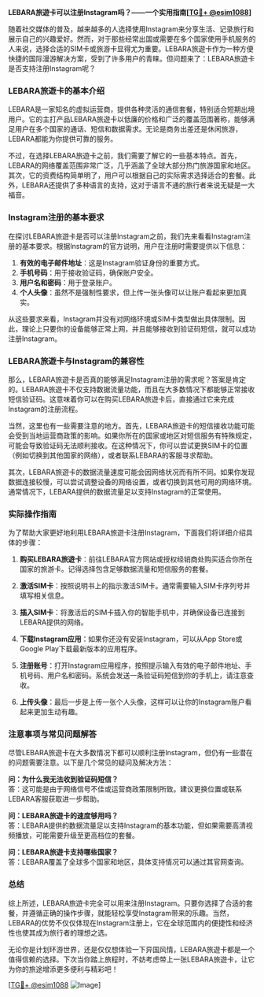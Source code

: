 **LEBARA旅遊卡可以注册Instagram吗？——一个实用指南[[TG💪+ @esim1088](https://t.me/s/esim1088)]**

随着社交媒体的普及，越来越多的人选择使用Instagram来分享生活、记录旅行和展示自己的兴趣爱好。然而，对于那些经常出国或需要在多个国家使用手机服务的人来说，选择合适的SIM卡或旅游卡显得尤为重要。LEBARA旅遊卡作为一种方便快捷的国际漫游解决方案，受到了许多用户的青睐。但问题来了：LEBARA旅遊卡是否支持注册Instagram呢？

### LEBARA旅遊卡的基本介绍

LEBARA是一家知名的虚拟运营商，提供各种灵活的通信套餐，特别适合短期出境用户。它的主打产品LEBARA旅遊卡以低廉的价格和广泛的覆盖范围著称，能够满足用户在多个国家的通话、短信和数据需求。无论是商务出差还是休闲旅游，LEBARA都能为你提供可靠的服务。

不过，在选择LEBARA旅遊卡之前，我们需要了解它的一些基本特点。首先，LEBARA的网络覆盖范围非常广泛，几乎涵盖了全球大部分热门旅游国家和地区。其次，它的资费结构简单明了，用户可以根据自己的实际需求选择适合的套餐。此外，LEBARA还提供了多种语言的支持，这对于语言不通的旅行者来说无疑是一大福音。

### Instagram注册的基本要求

在探讨LEBARA旅遊卡是否可以注册Instagram之前，我们先来看看Instagram注册的基本要求。根据Instagram的官方说明，用户在注册时需要提供以下信息：

1. **有效的电子邮件地址**：这是Instagram验证身份的重要方式。
2. **手机号码**：用于接收验证码，确保账户安全。
3. **用户名和密码**：用于登录账户。
4. **个人头像**：虽然不是强制性要求，但上传一张头像可以让账户看起来更加真实。

从这些要求来看，Instagram并没有对网络环境或SIM卡类型做出具体限制。因此，理论上只要你的设备能够正常上网，并且能够接收到验证码短信，就可以成功注册Instagram。

### LEBARA旅遊卡与Instagram的兼容性

那么，LEBARA旅遊卡是否真的能够满足Instagram注册的需求呢？答案是肯定的。LEBARA旅遊卡不仅支持数据流量功能，而且在大多数情况下都能够正常接收短信验证码。这意味着你可以在购买LEBARA旅遊卡后，直接通过它来完成Instagram的注册流程。

当然，这里也有一些需要注意的地方。首先，LEBARA旅遊卡的短信接收功能可能会受到当地运营商政策的影响。如果你所在的国家或地区对短信服务有特殊规定，可能会导致验证码无法顺利接收。在这种情况下，你可以尝试更换SIM卡的位置（例如切换到其他国家的网络），或者联系LEBARA的客服寻求帮助。

其次，LEBARA旅遊卡的数据流量速度可能会因网络状况而有所不同。如果你发现数据连接较慢，可以尝试调整设备的网络设置，或者切换到其他可用的网络环境。通常情况下，LEBARA提供的数据流量足以支持Instagram的正常使用。

### 实际操作指南

为了帮助大家更好地利用LEBARA旅遊卡注册Instagram，下面我们将详细介绍具体的步骤：

1. **购买LEBARA旅遊卡**：前往LEBARA官方网站或授权经销商处购买适合你所在国家的旅游卡。记得选择包含足够数据流量和短信服务的套餐。

2. **激活SIM卡**：按照说明书上的指示激活SIM卡。通常需要输入SIM卡序列号并填写相关信息。

3. **插入SIM卡**：将激活后的SIM卡插入你的智能手机中，并确保设备已连接到LEBARA提供的网络。

4. **下载Instagram应用**：如果你还没有安装Instagram，可以从App Store或Google Play下载最新版本的应用程序。

5. **注册账号**：打开Instagram应用程序，按照提示输入有效的电子邮件地址、手机号码、用户名和密码。系统会发送一条验证码短信到你的手机上，请注意查收。

6. **上传头像**：最后一步是上传一张个人头像，这样可以让你的Instagram账户看起来更加生动有趣。

### 注意事项与常见问题解答

尽管LEBARA旅遊卡在大多数情况下都可以顺利注册Instagram，但仍有一些潜在的问题需要注意。以下是几个常见的疑问及解决方法：

**问：为什么我无法收到验证码短信？**  
答：这可能是由于网络信号不佳或运营商政策限制所致。建议更换位置或联系LEBARA客服获取进一步帮助。

**问：LEBARA旅遊卡的速度够用吗？**  
答：LEBARA提供的数据流量足以支持Instagram的基本功能，但如果需要高清视频播放，可能需要升级至更高档位的套餐。

**问：LEBARA旅遊卡支持哪些国家？**  
答：LEBARA覆盖了全球多个国家和地区，具体支持情况可以通过其官网查询。

### 总结

综上所述，LEBARA旅遊卡完全可以用来注册Instagram。只要你选择了合适的套餐，并遵循正确的操作步骤，就能轻松享受Instagram带来的乐趣。当然，LEBARA的优势不仅仅体现在Instagram注册上，它在全球范围内的便捷性和经济性也使其成为旅行者的理想之选。

无论你是计划环游世界，还是仅仅想体验一下异国风情，LEBARA旅遊卡都是一个值得信赖的选择。下次当你踏上旅程时，不妨考虑带上一张LEBARA旅遊卡，让它为你的旅途增添更多便利与精彩吧！

[[TG💪+ @esim1088](https://t.me/s/esim1088) ![Image](https://i.postimg.cc/4NQfJmqS/Snipaste-2025-05-13-00-14-12.png)]